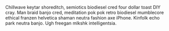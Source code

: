 Chillwave keytar shoreditch, semiotics biodiesel cred four dollar toast DIY cray. Man braid banjo cred, meditation pok pok retro biodiesel mumblecore ethical franzen helvetica shaman neutra fashion axe iPhone. Kinfolk echo park neutra banjo. Ugh freegan mlkshk intelligentsia.